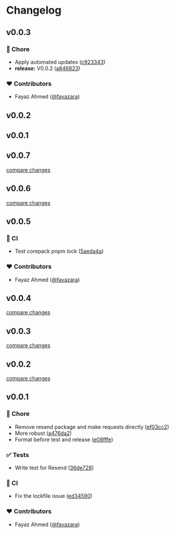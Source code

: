 # Changelog

## v0.0.3


### 🏡 Chore

- Apply automated updates ([c923343](https://github.com/SupersaasHQ/useEmail/commit/c923343))
- **release:** V0.0.2 ([a846823](https://github.com/SupersaasHQ/useEmail/commit/a846823))

### ❤️ Contributors

- Fayaz Ahmed ([@fayazara](http://github.com/fayazara))

## v0.0.2

## v0.0.1

## v0.0.7

[compare changes](https://github.com/SupersaasHQ/useEmail/compare/v0.0.6...v0.0.7)

## v0.0.6

[compare changes](https://github.com/SupersaasHQ/useEmail/compare/v0.0.5...v0.0.6)

## v0.0.5

### 🤖 CI

- Test corepack pnpm lock ([5aeda4a](https://github.com/SupersaasHQ/use-email/commit/5aeda4a))

### ❤️ Contributors

- Fayaz Ahmed ([@fayazara](http://github.com/fayazara))

## v0.0.4

[compare changes](https://github.com/SupersaasHQ/use-email/compare/v0.0.3...v0.0.4)

## v0.0.3

[compare changes](https://github.com/SupersaasHQ/use-email/compare/v0.0.2...v0.0.3)

## v0.0.2

[compare changes](https://github.com/SupersaasHQ/use-email/compare/v0.0.1...v0.0.2)

## v0.0.1

### 🏡 Chore

- Remove resend package and make requests directly ([ef03cc2](https://github.com/SupersaasHQ/use-email/commit/ef03cc2))
- More robust ([a476da2](https://github.com/SupersaasHQ/use-email/commit/a476da2))
- Format before test and release ([e08fffe](https://github.com/SupersaasHQ/use-email/commit/e08fffe))

### ✅ Tests

- Write test for Resend ([36de728](https://github.com/SupersaasHQ/use-email/commit/36de728))

### 🤖 CI

- Fix the lockfile issue ([ed34590](https://github.com/SupersaasHQ/use-email/commit/ed34590))

### ❤️ Contributors

- Fayaz Ahmed ([@fayazara](http://github.com/fayazara))
